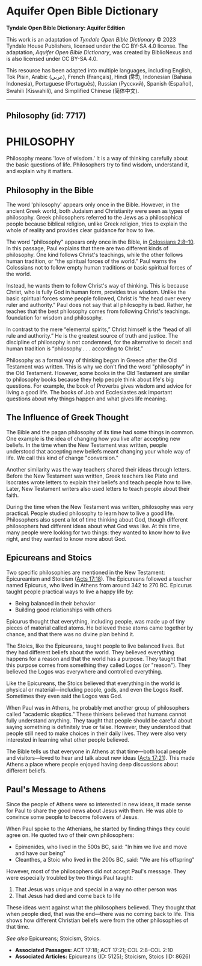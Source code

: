 # Aquifer Open Bible Dictionary

**Tyndale Open Bible Dictionary: Aquifer Edition**

This work is an adaptation of *Tyndale Open Bible Dictionary* © 2023 Tyndale House Publishers, licensed under the CC BY\-SA 4\.0 license. The adaptation, *Aquifer Open Bible Dictionary*, was created by BiblioNexus and is also licensed under CC BY\-SA 4\.0\.

This resource has been adapted into multiple languages, including English, Tok Pisin, Arabic (عربي), French (Français), Hindi (हिंदी), Indonesian (Bahasa Indonesia), Portuguese (Português), Russian (Русский), Spanish (Español), Swahili (Kiswahili), and Simplified Chinese (简体中文).



--------------------------------

## Philosophy (id: 7717)

PHILOSOPHY
==========

Philosophy means 'love of wisdom.' It is a way of thinking carefully about the basic questions of life. Philosophers try to find wisdom, understand it, and explain why it matters. 

Philosophy in the Bible
-----------------------

The word 'philosophy' appears only once in the Bible. However, in the ancient Greek world, both Judaism and Christianity were seen as types of philosophy. Greek philosophers referred to the Jews as a philosophical people because biblical religion, unlike Greek religion, tries to explain the whole of reality and provides clear guidance for how to live.

The word "philosophy" appears only once in the Bible, in [Colossians 2:8–10](https://ref.ly/Col2:8-Col2:10). In this passage, Paul explains that there are two different kinds of philosophy. One kind follows Christ's teachings, while the other follows human tradition, or “the spiritual forces of the world.” Paul warns the Colossians not to follow empty human traditions or basic spiritual forces of the world. 

Instead, he wants them to follow Christ's way of thinking. This is because Christ, who is fully God in human form, provides true wisdom. Unlike the basic spiritual forces some people followed, Christ is "the head over every ruler and authority." Paul does not say that all philosophy is bad. Rather, he teaches that the best philosophy comes from following Christ's teachings. foundation for wisdom and philosophy. 

In contrast to the mere “elemental spirits,” Christ himself is the “head of all rule and authority.” He is the greatest source of truth and justice. The discipline of philosophy is not condemned, for the alternative to deceit and human tradition is “philosophy . . . according to Christ.”

Philosophy as a formal way of thinking began in Greece after the Old Testament was written. This is why we don't find the word "philosophy" in the Old Testament. However, some books in the Old Testament are similar to philosophy books because they help people think about life's big questions. For example, the book of Proverbs gives wisdom and advice for living a good life. The books of Job and Ecclesiastes ask important questions about why things happen and what gives life meaning.

The Influence of Greek Thought
------------------------------

The Bible and the pagan philosophy of its time had some things in common. One example is the idea of changing how you live after accepting new beliefs. In the time when the New Testament was written, people understood that accepting new beliefs meant changing your whole way of life. We call this kind of change "conversion."

Another similarity was the way teachers shared their ideas through letters. Before the New Testament was written, Greek teachers like Plato and Isocrates wrote letters to explain their beliefs and teach people how to live. Later, New Testament writers also used letters to teach people about their faith.

During the time when the New Testament was written, philosophy was very practical. People studied philosophy to learn how to live a good life. Philosophers also spent a lot of time thinking about God, though different philosophers had different ideas about what God was like. At this time, many people were looking for two things: they wanted to know how to live right, and they wanted to know more about God.

Epicureans and Stoics
---------------------

Two specific philosophies are mentioned in the New Testament: Epicureanism and Stoicism ([Acts 17:18](https://ref.ly/Acts17:18)). The Epicureans followed a teacher named Epicurus, who lived in Athens from around 342 to 270 BC. Epicurus taught people practical ways to live a happy life by:

* Being balanced in their behavior
* Building good relationships with others

Epicurus thought that everything, including people, was made up of tiny pieces of material called atoms. He believed these atoms came together by chance, and that there was no divine plan behind it.

The Stoics, like the Epicureans, taught people to live balanced lives. But they had different beliefs about the world. They believed everything happens for a reason and that the world has a purpose. They taught that this purpose comes from something they called Logos (or "reason"). They believed the Logos was everywhere and controlled everything.

Like the Epicureans, the Stoics believed that everything in the world is physical or material—including people, gods, and even the Logos itself. Sometimes they even said the Logos was God. 

When Paul was in Athens, he probably met another group of philosophers called "academic skeptics." These thinkers believed that humans cannot fully understand anything. They taught that people should be careful about saying something is definitely true or false. However, they understood that people still need to make choices in their daily lives. They were also very interested in learning what other people believed.

The Bible tells us that everyone in Athens at that time—both local people and visitors—loved to hear and talk about new ideas ([Acts 17:21](https://ref.ly/Acts17:21)). This made Athens a place where people enjoyed having deep discussions about different beliefs.

Paul's Message to Athens
------------------------

Since the people of Athens were so interested in new ideas, it made sense for Paul to share the good news about Jesus with them. He was able to convince some people to become followers of Jesus.

When Paul spoke to the Athenians, he started by finding things they could agree on. He quoted two of their own philosophers:

* Epimenides, who lived in the 500s BC, said: "In him we live and move and have our being"
* Cleanthes, a Stoic who lived in the 200s BC, said: "We are his offspring"

However, most of the philosophers did not accept Paul's message. They were especially troubled by two things Paul taught:

1. That Jesus was unique and special in a way no other person was
2. That Jesus had died and come back to life

These ideas went against what the philosophers believed. They thought that when people died, that was the end—there was no coming back to life. This shows how different Christian beliefs were from the other philosophies of that time.

*See also* Epicureans; Stoicism, Stoics.

* **Associated Passages:** ACT 17:18; ACT 17:21; COL 2:8–COL 2:10
* **Associated Articles:** Epicureans (ID: 5125); Stoicism, Stoics (ID: 8626)


